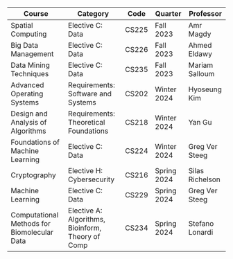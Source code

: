 | Course                                      | Category                                          | Code  | Quarter     | Professor       |
| ------------------------------------------- | ------------------------------------------------- | ----- | ----------- | --------------- |
| Spatial Computing                           | Elective C: Data                                  | CS225 | Fall 2023   | Amr Magdy       |
| Big Data Management                         | Elective C: Data                                  | CS226 | Fall 2023   | Ahmed Eldawy    |
| Data Mining Techniques                      | Elective C: Data                                  | CS235 | Fall 2023   | Mariam Salloum  |
| Advanced Operating Systems                  | Requirements: Software and Systems                | CS202 | Winter 2024 | Hyoseung Kim    |
| Design and Analysis of Algorithms           | Requirements: Theoretical Foundations             | CS218 | Winter 2024 | Yan Gu          |
| Foundations of Machine Learning             | Elective C: Data                                  | CS224 | Winter 2024 | Greg Ver Steeg  |
| Cryptography                                | Elective H: Cybersecurity                         | CS216 | Spring 2024 | Silas Richelson |
| Machine Learning                            | Elective C: Data                                  | CS229 | Spring 2024 | Greg Ver Steeg  |
| Computational Methods for Biomolecular Data | Elective A: Algorithms, Bioinform, Theory of Comp | CS234 | Spring 2024 | Stefano Lonardi |


